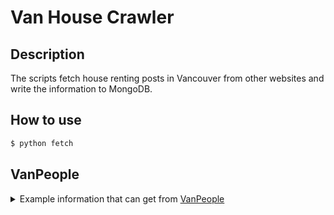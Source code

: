 # Van House Crawler

## Description

The scripts fetch house renting posts in Vancouver from other websites and write the information to MongoDB.

## How to use

```bash
$ python fetch
```

## VanPeople

<details>

<summary>Example information that can get from <a href="http://www.vanpeople.com/c/list/1.html">VanPeople</a></summary>

```json
{
    "images": ["http://www.vanpeople.com/c/uploadpic/<image-date>/<image-id>.jpg"],
    "link": "http://www.vanpeople.com/c/<post-id>.html",
    "description": "<description>",
    "title": "<title>",
    "date": "<year>/<month>/<day> <hour>:<minute>:<second>",
    "details": {
        "qq": "<qq>",
        "area": "<area>",
        "price": "$<price>",
        "telephone": "<area-code>-<3-digits-phone-number>-<4-digits-phone-number>",
        "contact": "<name>",
        "wechat": "<wechat>",
        "address": "<address>"
    }
}
```

Note: `link`, `description`, `title`, `date`, `details.area`, `details.telephone` are guaranteed 
non-empty values

</details>

